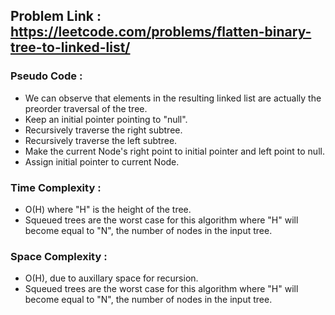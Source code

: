 ## Problem Link : https://leetcode.com/problems/flatten-binary-tree-to-linked-list/

### Pseudo Code :
  - We can observe that elements in the resulting linked list are actually the preorder traversal of the tree.
  - Keep an initial pointer pointing to "null".
  - Recursively traverse the right subtree.
  - Recursively traverse the left subtree.
  - Make the current Node's right point to initial pointer and left point to null.
  - Assign initial pointer to current Node. 
  
### Time Complexity :
  - O(H) where "H" is the height of the tree.
  - Squeued trees are the worst case for this algorithm where "H" will become equal to "N", the number of nodes in the input tree.
  
### Space Complexity :
  - O(H), due to auxillary space for recursion. 
  - Squeued trees are the worst case for this algorithm where "H" will become equal to "N", the number of nodes in the input tree.
